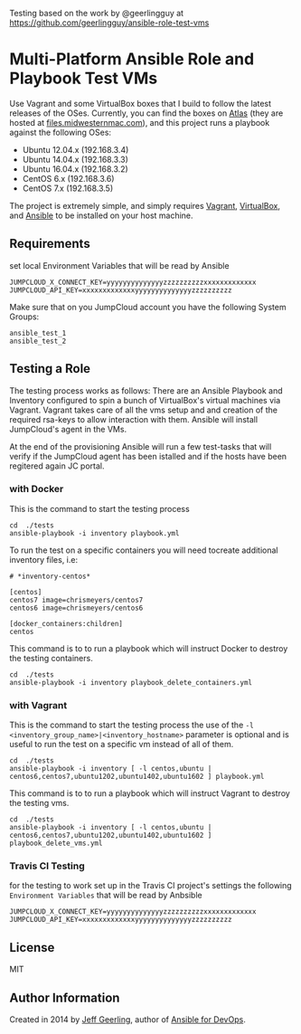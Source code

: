 Testing based on the work by @geerlingguy
at https://github.com/geerlingguy/ansible-role-test-vms

# Multi-Platform Ansible Role and Playbook Test VMs

Use Vagrant and some VirtualBox boxes that I build to follow the latest releases of the OSes. Currently, you can find the boxes on [Atlas](https://atlas.hashicorp.com/geerlingguy) (they are hosted at [files.midwesternmac.com](http://files.midwesternmac.com/)), and this project runs a playbook against the following OSes:

  - Ubuntu 12.04.x (192.168.3.4)
  - Ubuntu 14.04.x (192.168.3.3)
  - Ubuntu 16.04.x (192.168.3.2)
  - CentOS 6.x (192.168.3.6)
  - CentOS 7.x (192.168.3.5)

The project is extremely simple, and simply requires [Vagrant](https://www.vagrantup.com/), [VirtualBox](https://www.virtualbox.org/), and [Ansible](http://docs.ansible.com/intro_installation.html) to be installed on your host machine.

## Requirements

set local Environment Variables that will be read by Ansible
```
JUMPCLOUD_X_CONNECT_KEY=yyyyyyyyyyyyyyzzzzzzzzzzxxxxxxxxxxxxx
JUMPCLOUD_API_KEY=xxxxxxxxxxxxxyyyyyyyyyyyyyyzzzzzzzzzz
```

Make sure that on you JumpCloud account you have the following System Groups:
```
ansible_test_1
ansible_test_2
```

## Testing a Role
The testing process works as follows:
There are an Ansible Playbook and Inventory configured to spin a bunch of VirtualBox's virtual machines via Vagrant.
Vagrant takes care of all the vms setup and and creation of the required rsa-keys to allow interaction with them.
Ansible will install JumpCloud's agent in the VMs.

At the end of the provisioning Ansible will run a few test-tasks that will verify if the JumpCloud agent has been istalled and if the hosts have been regitered again JC portal.

### with Docker
This is the command to start the testing process

```
cd  ./tests
ansible-playbook -i inventory playbook.yml
```

To run the test on a specific containers you will need tocreate additional inventory files, i.e:


```
# *inventory-centos*

[centos]
centos7 image=chrismeyers/centos7
centos6 image=chrismeyers/centos6

[docker_containers:children]
centos

```

This command is to to run a playbook which will instruct Docker to destroy the testing containers.
```
cd  ./tests
ansible-playbook -i inventory playbook_delete_containers.yml

```

### with Vagrant
This is the command to start the testing process the use of the `-l <inventory_group_name>|<inventory_hostname>` parameter is optional and is useful to run the test on a specific vm instead of all of them.

```
cd  ./tests
ansible-playbook -i inventory [ -l centos,ubuntu | centos6,centos7,ubuntu1202,ubuntu1402,ubuntu1602 ] playbook.yml
```

This command is to to run a playbook which will instruct Vagrant to destroy the testing vms.
```
cd  ./tests
ansible-playbook -i inventory [ -l centos,ubuntu |  centos6,centos7,ubuntu1202,ubuntu1402,ubuntu1602 ] playbook_delete_vms.yml

```

### Travis CI Testing
for the testing to work set up in the Travis CI project's settings the following `Environment Variables` that will be read by Anbsible

```
JUMPCLOUD_X_CONNECT_KEY=yyyyyyyyyyyyyyzzzzzzzzzzxxxxxxxxxxxxx
JUMPCLOUD_API_KEY=xxxxxxxxxxxxxyyyyyyyyyyyyyyzzzzzzzzzz
```

## License

MIT

## Author Information

Created in 2014 by [Jeff Geerling](http://jeffgeerling.com/), author of [Ansible for DevOps](http://ansiblefordevops.com/).
